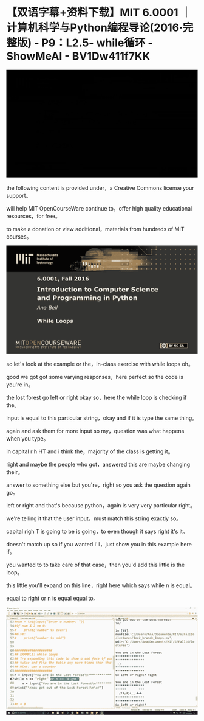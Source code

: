 # 【双语字幕+资料下载】MIT 6.0001 ｜ 计算机科学与Python编程导论(2016·完整版) - P9：L2.5- while循环 - ShowMeAI - BV1Dw411f7KK

![](img/714d3975cef34dd78ff6f34d0a06d434_0.png)

the following content is provided under，a Creative Commons license your support。

will help MIT OpenCourseWare continue to，offer high quality educational resources，for free。

to make a donation or view additional，materials from hundreds of MIT courses。



![](img/714d3975cef34dd78ff6f34d0a06d434_2.png)

so let's look at the example or the，in-class exercise with while loops oh。

good we got got some varying responses，here perfect so the code is you're in。

the lost forest go left or right okay so，here the while loop is checking if the。

input is equal to this particular string，okay and if it is type the same thing。

again and ask them for more input so my，question was what happens when you type。

in capital r h HT and i think the，majority of the class is getting it。

right and maybe the people who got，answered this are maybe changing their。

answer to something else but you're，right so you ask the question again go。

left or right and that's because python，again is very very particular right。

we're telling it that the user input，must match this string exactly so。

capital righ T is going to be is going，to even though it says right it's it。

doesn't match up so if you wanted I'll，just show you in this example here if。

you wanted to to take care of that case，then you'd add this little is the loop。

this little you'll expand on this line，right here which says while n is equal。

equal to right or n is equal equal to。

![](img/714d3975cef34dd78ff6f34d0a06d434_4.png)